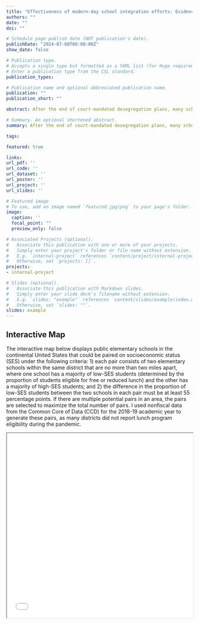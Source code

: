 ```yaml
---
title: "Effectiveness of modern-day school integration efforts: Evidence from Charlotte-Mecklenburg Schools"
authors: ""
date: ""
doi: ""

# Schedule page publish date (NOT publication's date).
publishDate: "2024-07-08T00:00:00Z"
show_date: false

# Publication type.
# Accepts a single type but formatted as a YAML list (for Hugo requirements).
# Enter a publication type from the CSL standard.
publication_types: 

# Publication name and optional abbreviated publication name.
publication: ""
publication_short: ""

abstract: After the end of court-mandated desegregation plans, many school districts in the U.S. have become re-segregated on race and economic status. In 2018, Charlotte-Mecklenburg Schools piloted a new voluntary integration plan in an attempt to curtail high rates of re-segregation within the district. This paper studies whether the new integration plan 1) was successful at reducing economic segregation within neighborhood schools, and/or 2) had an effect on students' educational outcomes.

# Summary. An optional shortened abstract.
summary: After the end of court-mandated desegregation plans, many school districts in the U.S. have become re-segregated on race and economic status. In 2018, Charlotte-Mecklenburg Schools piloted a new voluntary integration plan in an attempt to curtail high rates of re-segregation within the district. This paper studies whether the new integration plan 1) was successful at reducing economic segregation within neighborhood schools, and/or 2) had an effect on students' educational outcomes.

tags:

featured: true

links:
url_pdf: ''
url_code: ''
url_dataset: ''
url_poster: ''
url_project: ''
url_slides: ''

# Featured image
# To use, add an image named `featured.jpg/png` to your page's folder. 
image:
  caption: ''
  focal_point: ""
  preview_only: false

# Associated Projects (optional).
#   Associate this publication with one or more of your projects.
#   Simply enter your project's folder or file name without extension.
#   E.g. `internal-project` references `content/project/internal-project/index.md`.
#   Otherwise, set `projects: []`.
projects:
- internal-project

# Slides (optional).
#   Associate this publication with Markdown slides.
#   Simply enter your slide deck's filename without extension.
#   E.g. `slides: "example"` references `content/slides/example/index.md`.
#   Otherwise, set `slides: ""`.
slides: example
---
```

##
## Interactive Map

The interactive map below displays public elementary schools in the continental United States that could be paired on socioeconomic status (SES) under the following criteria: 1) each pair consists of two elementary schools within the same district that are no more than two miles apart, where one school has a majority of low-SES students (determined by the proportion of students eligible for free or reduced lunch) and the other has a majority of high-SES students; and 2) the difference in the proportion of low-SES students between the two schools in each pair must be at least 55 percentage points. If there are multiple potential pairs in an area, the pairs are selected to maximize the total number of pairs. I used nonfiscal data from the Common Core of Data (CCD) for the 2018-19 academic year to generate these pairs, as many districts did not report lunch program eligibility during the pandemic.

<iframe src="/uploads/Interactive_Map_Pairable_Schools.html" width="100%" height="500px"></iframe>


